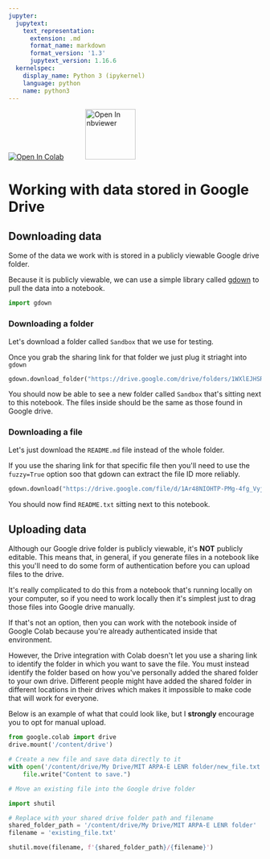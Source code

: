 ```yaml
---
jupyter:
  jupytext:
    text_representation:
      extension: .md
      format_name: markdown
      format_version: '1.3'
      jupytext_version: 1.16.6
  kernelspec:
    display_name: Python 3 (ipykernel)
    language: python
    name: python3
---
```


<a href="https://colab.research.google.com/github/project-ida/arpa-e-experiments/blob/main/tutorials/working-with-google-drive.ipynb" target="_parent"><img src="https://colab.research.google.com/assets/colab-badge.svg" alt="Open In Colab"/></a> &nbsp;&nbsp;&nbsp;&nbsp;&nbsp;&nbsp;&nbsp;&nbsp;&nbsp;&nbsp;<a href="https://nbviewer.org/github/project-ida/arpa-e-experiments/blob/main/tutorials/working-with-google-drive.ipynb" target="_parent"><img src="https://nbviewer.org/static/img/nav_logo.svg" alt="Open In nbviewer" width="100"/></a>


# Working with data stored in Google Drive


## Downloading data


Some of the data we work with is stored in a publicly viewable Google drive folder.

Because it is publicly viewable, we can use a simple library called [gdown](https://github.com/wkentaro/gdown) to pull the data into a notebook.

```python
import gdown
```

### Downloading a folder


Let's download a folder called `Sandbox` that we use for testing.

Once you grab the sharing link for that folder we just plug it striaght into `gdown`

```python
gdown.download_folder("https://drive.google.com/drive/folders/1WXlEJHSRLz2ailnHu9G9qorSogrW1PSs?usp=drive_link")
```

You should now be able to see a new folder called `Sandbox` that's sitting next to this notebook. The files inside should be the same as those found in Google drive.


### Downloading a file


Let's just download the `README.md` file instead of the whole folder.

If you use the sharing link for that specific file then you'll need to use the `fuzzy=True` option soo that gdown can extract the file ID more reliably.

```python
gdown.download("https://drive.google.com/file/d/1Ar48NIOHTP-PMg-4fg_VyjZHJbwrrnao/view?usp=drive_link", fuzzy=True)
```

You should now find `README.txt` sitting next to this notebook.


## Uploading data


Although our Google drive folder is publicly viewable, it's **NOT** publicly editable. This means that, in general, if you generate files in a notebook like this you'll need to do some form of authentication before you can upload files to the drive.

It's really complicated to do this from a notebook that's running locally on your computer, so if you need to work locally then it's simplest just to drag those files into Google drive manually.

If that's not an option, then you can work with the notebook inside of Google Colab because you're already authenticated inside that environment. 

However, the Drive integration with Colab doesn't let you use a sharing link to identify the folder in which you want to save the file. You must instead identify the folder based on how you've personally added the shared folder to your own drive. Different people might have added the shared folder in different locations in their  drives which makes it impossible to make code that will work for everyone.

Below is an example of what that could look like, but I **strongly** encourage you to opt for manual upload.

```python
from google.colab import drive
drive.mount('/content/drive')
```

```python
# Create a new file and save data directly to it
with open('/content/drive/My Drive/MIT ARPA-E LENR folder/new_file.txt', 'w') as file:
    file.write("Content to save.")
```

```python
# Move an existing file into the Google drive folder

import shutil

# Replace with your shared drive folder path and filename
shared_folder_path = '/content/drive/My Drive/MIT ARPA-E LENR folder'
filename = 'existing_file.txt'

shutil.move(filename, f'{shared_folder_path}/{filename}')
```
